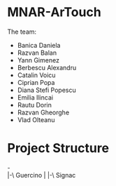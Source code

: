 MNAR-ArTouch
============

The team:
* Banica Daniela
* Razvan Balan
* Yann Gimenez
* Berbescu Alexandru
* Catalin Voicu
* Ciprian Popa
* Diana Stefi Popescu
* Emilia Ilincai
* Rautu Dorin
* Razvan Gheorghe
* Vlad Olteanu


Project Structure
=================

\-  
  |-\ Guercino
  |
  |-\ Signac